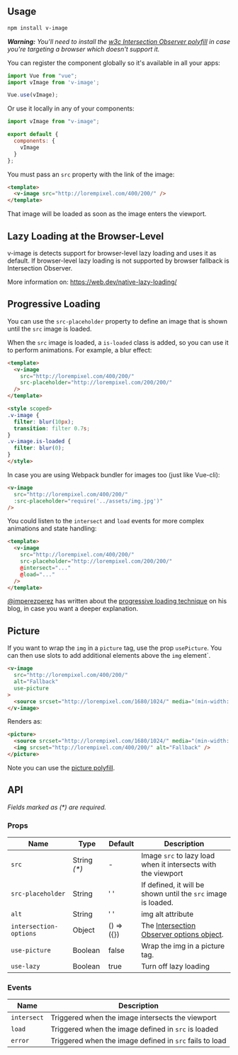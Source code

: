 ## Usage

```bash
npm install v-image
```

_**Warning:** You'll need to install the [w3c Intersection Observer polyfill](https://github.com/w3c/IntersectionObserver/tree/master/polyfill) in case you're targeting a browser which doesn't support it._

You can register the component globally so it's available in all your apps:

```js
import Vue from "vue";
import vImage from 'v-image';

Vue.use(vImage);
```

Or use it locally in any of your components:

```js
import vImage from "v-image";

export default {
  components: {
    vImage
  }
};
```

You must pass an `src` property with the link of the image:

```html
<template>
  <v-image src="http://lorempixel.com/400/200/" />
</template>
```

That image will be loaded as soon as the image enters the viewport.

## Lazy Loading at the Browser-Level

v-image is detects support for browser-level lazy loading and uses it as default. If browser-level lazy loading is not supported by browser fallback is Intersection Observer.

More information on: https://web.dev/native-lazy-loading/

## Progressive Loading

You can use the `src-placeholder` property to define an image that is shown until the `src` image is loaded.

When the `src` image is loaded, a `is-loaded` class is added, so you can use it to perform animations. For example, a blur effect:

```html
<template>
  <v-image
    src="http://lorempixel.com/400/200/"
    src-placeholder="http://lorempixel.com/200/200/"
  />
</template>

<style scoped>
.v-image {
  filter: blur(10px);
  transition: filter 0.7s;
}
.v-image.is-loaded {
  filter: blur(0);
}
</style>
```

In case you are using Webpack bundler for images too (just like Vue-cli):
```html
<v-image
  src="http://lorempixel.com/400/200/"
  :src-placeholder="require('../assets/img.jpg')"
/>
```

You could listen to the `intersect` and `load` events for more complex animations and state handling:

```html
<template>
  <v-image
    src="http://lorempixel.com/400/200/"
    src-placeholder="http://lorempixel.com/200/200/"
    @intersect="..."
    @load="..."
  />
</template>
```

[@jmperezperez](https://twitter.com/jmperezperez) has written about the [progressive loading technique](https://jmperezperez.com/more-progressive-image-loading/) on his blog, in case you want a deeper explanation.

## Picture

If you want to wrap the `img` in a `picture` tag, use the prop `usePicture`. You can then use slots to add additional elements above the `img` element`.

```html
<v-image
  src="http://lorempixel.com/400/200/"
  alt="Fallback"
  use-picture
>
  <source srcset="http://lorempixel.com/1680/1024/" media="(min-width: 1024px)" />
</v-image>

```

Renders as:

```html
<picture>
  <source srcset="http://lorempixel.com/1680/1024/" media="(min-width: 1024px)" />
  <img srcset="http://lorempixel.com/400/200/" alt="Fallback" />
</picture>
```

Note you can use the [picture polyfill](https://github.com/scottjehl/picturefill).

## API

_Fields marked as (\*) are required._

### Props

| Name                   | Type          | Default       | Description                                                                                                                                               |
| ---------------------- | ------------- | ------------- | --------------------------------------------------------------------------------------------------------------------------------------------------------- |
| `src`                  | String _(\*)_ |       -       | Image `src` to lazy load when it intersects with the viewport                                                                                             |
| `src-placeholder`      | String        | ' '           | If defined, it will be shown until the `src` image is loaded.  |
| `alt`          | String       | ' '         | img alt attribute |
| `intersection-options` | Object        | () => ({})    | The [Intersection Observer options object](https://developer.mozilla.org/en-US/docs/Web/API/Intersection_Observer_API#Creating_an_intersection_observer). |
| `use-picture`          | Boolean       | false         | Wrap the img in a picture tag. |
| `use-lazy`          | Boolean       | true         | Turn off lazy loading |

### Events

| Name        | Description                                              |
| ----------- | -------------------------------------------------------- |
| `intersect` | Triggered when the image intersects the viewport         |
| `load`      | Triggered when the image defined in `src` is loaded |
| `error`     | Triggered when the image defined in `src` fails to load |
